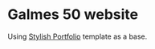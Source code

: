 # Galmes 50 website

Using [Stylish Portfolio](http://startbootstrap.com/template-overviews/stylish-portfolio/) template as a base.